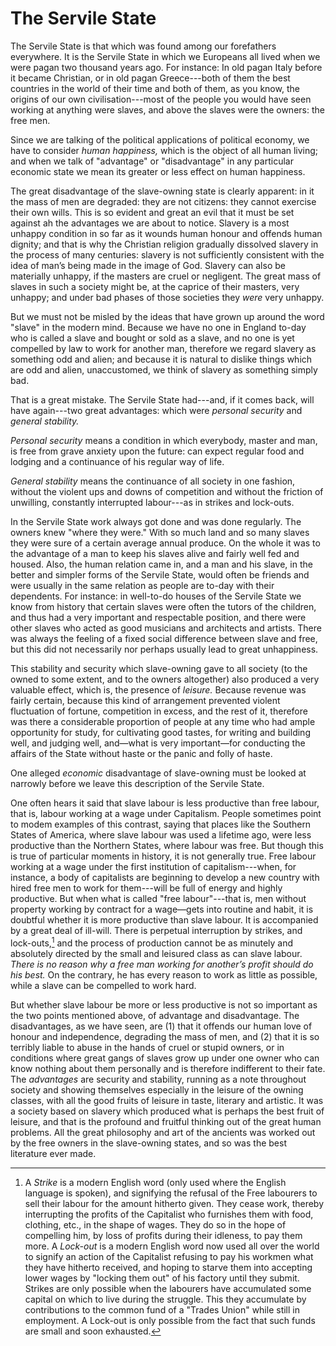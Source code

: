 # The Servile State

The Servile State is that which was found among our forefathers everywhere. It is the Servile State in which we Europeans all lived when we were pagan two thousand years ago. For instance: In old pagan Italy before it became Christian, or in old pagan Greece---both of them the best countries in the world of their time and both of them, as you know, the origins of our own civilisation---most of the people you would have seen working at anything were slaves, and above the slaves were the owners: the free men.

Since we are talking of the political applications of political economy, we have to consider *human happiness,* which is the object of all human living; and when we talk of "advantage" or "disadvantage" in any particular economic state we mean its greater or less effect on human happiness.

The great disadvantage of the slave-owning state is clearly apparent: in it the mass of men are degraded: they are not citizens: they cannot exercise their own wills. This is so evident and great an evil that it must be set against ah the advantages we are about to notice. Slavery is a most unhappy condition in so far as it wounds human honour and offends human dignity; and that is why the Christian religion gradually dissolved slavery in the process of many centuries: slavery is not sufficiently consistent with the idea of man’s being made in the image of God. Slavery can also be materially unhappy, if the masters are cruel or negligent. The great mass of slaves in such a society might be, at the caprice of their masters, very unhappy; and under bad phases of those societies they *were* very unhappy.

But we must not be misled by the ideas that have grown up around the word "slave" in the modern mind. Because we have no one in England to-day who is called a slave and bought or sold as a slave, and no one is yet compelled by law to work for another man, therefore we regard slavery as something odd and alien; and because it is natural to dislike things which are odd and alien, unaccustomed, we think of slavery as something simply bad.

That is a great mistake. The Servile State had---and, if it comes back, will have again---two great advantages: which were *personal security* and *general stability.*

*Personal security* means a condition in which everybody, master and man, is free from grave anxiety upon the future: can expect regular food and lodging and a continuance of his regular way of life.

*General stability* means the continuance of all society in one fashion, without the violent ups and downs of competition and without the friction of unwilling, constantly interrupted labour---as in strikes and lock-outs.

In the Servile State work always got done and was done regularly. The owners knew "where they were." With so much land and so many slaves they were sure of a certain average annual produce. On the whole it was to the advantage of a man to keep his slaves alive and fairly well fed and housed. Also, the human relation came in, and a man and his slave, in the better and simpler forms of the Servile State, would often be friends and were usually in the same relation as people are to-day with their dependents. For instance: in well-to-do houses of the Servile State we know from history that certain slaves were often the tutors of the children, and thus had a very important and respectable position, and there were other slaves who acted as good musicians and architects and artists. There was always the feeling of a fixed social difference between slave and free, but this did not necessarily nor perhaps usually lead to great unhappiness.

This stability and security which slave-owning gave to all society (to the owned to some extent, and to the owners altogether) also produced a very valuable effect, which is, the presence of *leisure.* Because revenue was fairly certain, because this kind of arrangement prevented violent fluctuation of fortune, competition in excess, and the rest of it, therefore was there a considerable proportion of people at any time who had ample opportunity for study, for cultivating good tastes, for writing and building well, and judging well, and—what is very important—for conducting the affairs of the State without haste or the panic and folly of haste.

One alleged *economic* disadvantage of slave-owning must be looked at narrowly before we leave this description of the Servile State.

One often hears it said that slave labour is less productive than free labour, that is, labour working at a wage under Capitalism. People sometimes point to modem examples of this contrast, saying that places like the Southern States of America, where slave labour was used a lifetime ago, were less productive than the Northern States, where labour was free. But though this is true of particular moments in history, it is not generally true. Free labour working at a wage under the first institution of capitalism---when, for instance, a body of capitalists are beginning to develop a new country with hired free men to work for them---will be full of energy and highly productive. But when what is called "free labour"---that is, men without property working by contract for a wage—gets into routine and habit, it is doubtful whether it is more productive than slave labour. It is accompanied by a great deal of ill-will. There is perpetual interruption by strikes, and lock-outs,[^1] and the process of production cannot be as minutely and absolutely directed by the small and leisured class as can slave labour. *There is no reason why a free man working for another’s profit should do his best.* On the contrary, he has every reason to work as little as possible, while a slave can be compelled to work hard.

[^1]: A *Strike* is a modern English word (only used where the English language is spoken), and signifying the refusal of the Free labourers to sell their labour for the amount hitherto given. They cease work, thereby interrupting the profits of the Capitalist who furnishes them with food, clothing, etc., in the shape of wages. They do so in the hope of compelling him, by loss of profits during their idleness, to pay them more. A *Lock-out* is a modern English word now used all over the world to signify an action of the Capitalist refusing to pay his workmen what they have hitherto received, and hoping to starve them into accepting lower wages by "locking them out" of his factory until they submit. Strikes are only possible when the labourers have accumulated some capital on which to live during the struggle. This they accumulate by contributions to the common fund of a "Trades Union" while still in employment. A Lock-out is only possible from the fact that such funds are small and soon exhausted.

But whether slave labour be more or less productive is not so important as the two points mentioned above, of advantage and disadvantage. The disadvantages, as we have seen, are (1) that it offends our human love of honour and independence, degrading the mass of men, and (2) that it is so terribly liable to abuse in the hands of cruel or stupid owners, or in conditions where great gangs of slaves grow up under one owner who can know nothing about them personally and is therefore indifferent to their fate. The *advantages* are security and stability, running as a note throughout society and showing themselves especially in the leisure of the owning classes, with all the good fruits of leisure in taste, literary and artistic. It was a society based on slavery which produced what is perhaps the best fruit of leisure, and that is the profound and fruitful thinking out of the great human problems. All the great philosophy and art of the ancients was worked out by the free owners in the slave-owning states, and so was the best literature ever made.
